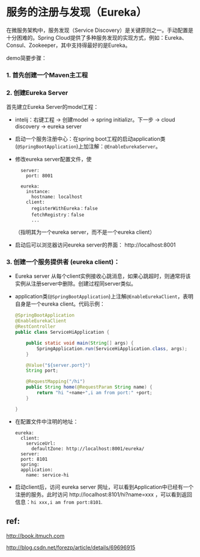 
#  服务的注册与发现（Eureka）

在微服务架构中，服务发现（Service Discovery）是关键原则之一。手动配置是十分困难的。Spring Cloud提供了多种服务发现的实现方式，例如：Eureka、Consul、Zookeeper，其中支持得最好的是Eureka。

demo简要步骤：

### 1. 首先创建一个Maven主工程

### 2. 创建Eureka Server

首先建立Eureka Server的model工程：

- intelij：右键工程 -> 创建model -> spring initializr。下一步 -> cloud discovery -> eureka server

- 启动一个服务注册中心：在spring boot工程的启动application类(`@SpringBootApplication`)上加注解：`@EnableEurekaServer`。

- 修改eureka server配置文件，使

        server:
          port: 8001

        eureka:
          instance:
            hostname: localhost
          client:
            registerWithEureka：false
            fetchRegistry：false
            ...

  （指明其为一个eureka server，而不是一个eureka client）

- 启动后可以浏览器访问eureka server的界面：
http://localhost:8001

###  3. 创建一个服务提供者 (eureka client)：

- Eureka server 从每个client实例接收心跳消息，如果心跳超时，则通常将该实例从注册server中删除。创建过程同server类似。    

- application类(`@SpringBootApplication`)上注解`@EnableEurekaClient`，表明自身是一个eureka client。代码示例：

  ```java
  @SpringBootApplication
  @EnableEurekaClient
  @RestController
  public class ServiceHiApplication {

      public static void main(String[] args) {
          SpringApplication.run(ServiceHiApplication.class, args);
      }

      @Value("${server.port}")
      String port;

      @RequestMapping("/hi")
      public String home(@RequestParam String name) {
          return "hi "+name+",i am from port:" +port;
      }

  }
  ```

- 在配置文件中注明的地址：

      eureka:
        client:
          serviceUrl:
            defaultZone: http://localhost:8001/eureka/
        server:
        port: 8101
        spring:
        application:
          name: service-hi

- 启动client后，访问 eureka server 网址，可以看到Application中已经有一个注册的服务。此时访问 http://localhost:8101/hi?name=xxx ，可以看到返回信息：`hi xxx,i am from port:8101`.



## ref:

http://book.itmuch.com

http://blog.csdn.net/forezp/article/details/69696915

</br></br>
